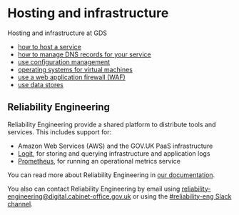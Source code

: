 # Hosting and infrastructure

Hosting and infrastructure at GDS

- [how to host a service](hosting)
- [how to manage DNS records for your service](dns-hosting)
- [use configuration management](configuration-management)
- [operating systems for virtual machines](operating-systems)
- [use a web application firewall (WAF)](web-application-firewall)
- [use data stores](data-stores)

## Reliability Engineering

Reliability Engineering provide a shared platform to distribute tools and services. This includes support for:

* Amazon Web Services (AWS) and the GOV.UK PaaS infrastructure
* [Logit][], for storing and querying infrastructure and application logs
* [Prometheus][], for running an operational metrics service

You can read more about Reliability Engineering in [our documentation][].

You also can contact Reliability Engineering by email using [reliability-engineering@digital.cabinet-office.gov.uk][] or using the [#reliability-eng Slack channel][].

[our documentation]: https://reliability-engineering.cloudapps.digital/
[#reliability-eng Slack channel]: https://gds.slack.com/messages/CAD6NP598/#
[Logit]: https://logit.io/
[Prometheus]: https://prometheus.io/
[reliability-engineering@digital.cabinet-office.gov.uk]: mailto:reliability-engineering@digital.cabinet-office.gov.uk